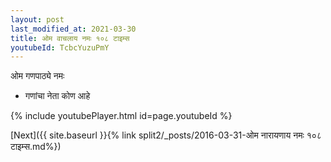 ```yaml
---
layout: post
last_modified_at: 2021-03-30
title: ओम वाचलाय नमः १०८ टाइम्स
youtubeId: TcbcYuzuPmY
---
```

 
 
 ओम गणपाठ्ये नमः  
 
 -  गणांचा नेता कोण आहे 
 
  
 
  
 
 
 
 
 
 


{% include youtubePlayer.html id=page.youtubeId %}
 
[Next]({{ site.baseurl }}{% link  split2/_posts/2016-03-31-ओम नारायणाय नमः १०८ टाइम्स.md%})
 

